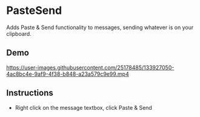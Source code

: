 # PasteSend
Adds Paste & Send functionality to messages, sending whatever is on your clipboard.

## Demo

https://user-images.githubusercontent.com/25178485/133927050-4ac8bc4e-9af9-4f38-b848-a23a579c9e99.mp4


## Instructions

 - Right click on the message textbox, click Paste & Send


